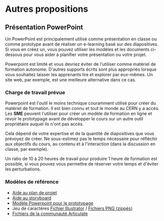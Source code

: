 # Autres propositions

## Présentation PowerPoint

Un PowerPoint est principalement utilisé comme présentation en classe ou comme prototype avant de réaliser un e-learning basé sur des diapositives. Si vous en créez un, vous pouvez utiliser les modèles et les documents ci-dessous pour vous aider à planifier votre présentation ou votre projet.

Powerpoint est limité et vous devriez éviter de l'utiliser comme matériel de formation autonome. D'autres supports écrits sont plus appropriés lorsque vous souhaitez laisser les apprenants lire et explorer par eux-mêmes. Un site web, par exemple, est une meilleure alternative dans ce cas.

### Charge de travail prévue

Powerpoint est l'outil le moins technique couramment utilisé pour créer du matériel de formation. Il est bien connu et tout le monde au CERN y a accès. Les **SME** peuvent l'utiliser pour créer un modèle de formation en ligne et revoir le prototypage avant de développer le cours sur un autre outil propriétaire auquel ils n'ont pas accès.

Cela dépend de votre expertise et de la quantité de diapositives que vous prévoyez de créer. Ne sous-estimez pas le temps nécessaire pour réfléchir aux objectifs du cours, au contenu et à l'interaction (dans la discussion en classe, par exemple).

Un ratio de 10 à 20 heures de travail pour produire 1 heure de formation est possible, si vous pouvez vous permettre de réserver votre temps et d'éviter les perturbations.

### Modèles de référence

* [Aide au plan de projet](./../files/e-learning-plans/E-Learning_Project_Plan.docx)
* [Aide au storyboard](./../files/e-learning-plans/E-Learning_Storyboard.docx)
* [Modèle Powerpoint pour le prototypage](./../files/ppt-template/e-learning.template.ppt.v-1-0-3-fr.pptx)
* Jeu de caractères [Fichier Illustrator](./../files/adobe_files/01_CHARACTERS.v.0-0-2.ai) / [Fichiers PNG (zippés)](./../files/adobe_files/PNG/PNG.zip)
* [Fichiers de la communauté Articulate](https://gitlab.cern.ch/pberset/hr-ld-e-learning-guidelines/-/tree/master/docs/files/assets_community)
